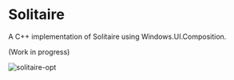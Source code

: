 # Solitaire
A C++ implementation of Solitaire using Windows.UI.Composition. 

(Work in progress)

![solitaire-opt](https://user-images.githubusercontent.com/7089228/122729200-c11a0000-d22d-11eb-9bd7-72a9c0804570.gif)
